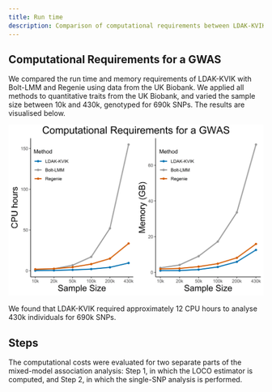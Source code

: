 ```yaml
---
title: Run time
description: Comparison of computational requirements between LDAK-KVIK and alternatives
---
```


## Computational Requirements for a GWAS

We compared the run time and memory requirements of LDAK-KVIK with Bolt-LMM and Regenie using data from the UK Biobank. We applied all methods to quantitative traits from the UK Biobank, and varied the sample size between 10k and 430k, genotyped for 690k SNPs. The results are visualised below.

<img title="Run time" alt="Run time" src="/assets/img/runtime_poster.png">

We found that LDAK-KVIK required approximately 12 CPU hours to analyse 430k individuals for 690k SNPs.

## Steps

The computational costs were evaluated for two separate parts of the mixed-model association analysis: Step 1, in which the LOCO estimator is computed, and Step 2, in which the single-SNP analysis is performed. 

